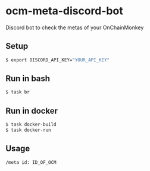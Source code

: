 # ocm-meta-discord-bot
Discord bot to check the metas of your OnChainMonkey

## Setup
```bash
$ export DISCORD_API_KEY="YOUR_API_KEY"
```
## Run in bash

```bash
$ task br
```

## Run in docker
```bash
$ task docker-build
$ task docker-run
```
## Usage
```bash
/meta id: ID_OF_OCM
```